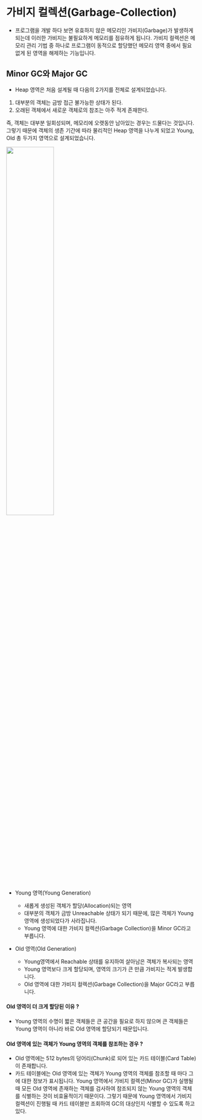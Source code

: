 # 가비지 컬렉션(Garbage-Collection)


* 프로그램을 개발 하다 보면 유효하지 않은 메모리인 가비지(Garbage)가 발생하게 되는데 이러한 가비지는 불필요하게 메모리를 점유하게 됩니다. 가비지 컬렉션은 메모리 관리 기법 중 하나로 프로그램이 동적으로 할당했던 메모리 영역 중에서 필요없게 된 영역을 해제하는 기능입니다.


## Minor GC와 Major GC
* Heap 영역은 처음 설계될 때 다음의 2가지를 전체로 설계되었습니다.
1. 대부분의 객체는 금방 접근 불가능한 상태가 된다.
2. 오래된 객체에서 새로운 객체로의 참조는 아주 적게 존재한다.

즉, 객체는 대부분 일회성되며, 메모리에 오랫동안 남아있는 경우는 드물다는 것입니다. 그렇기 때문에 객체의 생존 기간에 따라 물리적인 Heap 영역을 나누게 되었고 Young, Old 총 두가지 영역으로 설계되었습니다.<p>
<img width="50%" src="https://user-images.githubusercontent.com/134346376/240458393-2481cb21-264e-4c61-8388-dfc1a4636e94.png"/>

* Young 영역(Young Generation)
  * 새롭게 생성된 객체가 할당(Allocation)되는 영역
  * 대부분의 객체가 금방 Unreachable 상태가 되기 때문에, 많은 객체가 Young 영역에 생성되었다가 사라집니다.
  * Young 영역에 대한 가비지 컬렉션(Garbage Collection)을 Minor GC라고 부릅니다.
  
* Old 영역(Old Generation)
  * Young영역에서 Reachable 상태를 유지하여 살아남은 객체가 복사되는 영역
  * Young 영역보다 크게 할당되며, 영역의 크기가 큰 만큼 가비지는 적게 발생합니다.
  * Old 영역에 대한 가비지 컬렉션(Garbage Collection)을 Major GC라고 부릅니다.

#### Old 영역이 더 크게 할당된 이유 ?
* Young 영역의 수명이 짧은 객체들은 큰 공간을 필요로 하지 않으며 큰 객체들은 Young 영역이 아니라 바로 Old 영역에 할당되기 때문입니다.

#### Old 영역에 있는 객체가 Young 영역의 객체를 참조하는 경우 ?
* Old 영역에는 512 bytes의 덩어리(Chunk)로 되어 있는 카드 테이블(Card Table)이 존재합니다.
* 카드 테이블에는 Old 영역에 있는 객체가 Young 영역의 객체를 참조할 때 마다 그에 대한 정보가 표시됩니다. Young 영역에서 가비지 컬렉션(Minor GC)가 실행될 때 모든 Old 영역에 존재하는 객체를 검사하여 참조되지 않는 Young 영역의 객체를 식별하는 것이 비효율적이기 때문이다. 그렇기 때문에 Young 영역에서 가비지 컬렉션이 진행될 때 카드 테이블만 조회하여 GC의 대상인지 식별할 수 있도록 하고 있다.
